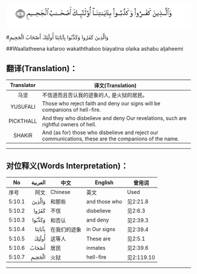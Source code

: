 ![005:010](images/005_010.gif)

#وَالَّذِينَ كَفَرُوا وَكَذَّبُوا بِآيَاتِنَا أُولَٰئِكَ أَصْحَابُ الْجَحِيمِ 

##Waallatheena kafaroo wakaththaboo biayatina olaika ashabu aljaheemi 

## 翻译(Translation)：

| Translator | 译文(Translation)                                            |
| :--------: | ------------------------------------------------------------ |
|    马坚    | 不信道而且否认我的迹象的人, 是火狱的居民。                   |
|  YUSUFALI  | Those who reject faith and deny our signs will be companions of hell-fire. |
| PICKTHALL  | And they who disbelieve and deny Our revelations, such are rightful owners of hell. |
|   SHAKIR   | And (as for) those who disbelieve and reject our communications, these are the companions of the name. |

---

## 对位释义(Words Interpretation)：

| No   | العربية | 中文    | English | 曾用词 |
| ---- | ------: | ------- | ------- | ------ |
| 序号 |    阿文 | Chinese | 英文    | Used   |
| 5:10.1 | وَالَّذِينَ  | 和那些       | and those who | 见2:21.8   |
| 5:10.2 | كَفَرُوا   | 不信         | disbelieve    | 见2:6.3    |
| 5:10.3 | وَكَذَّبُوا  | 和否认       | and deny      | 见2:39.3   |
| 5:10.4 | بِآيَاتِنَا | 在我们的迹象 | in Our signs  | 见2:39.4   |
| 5:10.5 | أُولَٰئِكَ   | 这等人       | These are     | 见2:5.1    |
| 5:10.6 | أَصْحَابُ   | 居民         | inmates       | 见2:39.6   |
| 5:10.7 | الْجَحِيمِ  | 火狱         | hell-fire     | 见2:119.10 |

---
